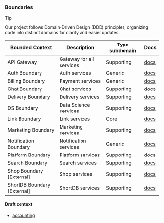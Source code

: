 ### Boundaries

> [!TIP]
>
> Our project follows Domain-Driven Design (DDD) principles, organizing code into distinct domains for clarity and easier updates.

| Bounded Context             | Description              | Type subdomain | Docs                                             |
|-----------------------------|--------------------------|----------------|--------------------------------------------------|
| API Gateway                 | Gateway for all services | Supporting     | [docs](./boundaries/api/README.md)               |
| Auth Boundary               | Auth services            | Generic        | [docs](./boundaries/auth/README.md)              |
| Billing Boundary            | Payment services         | Generic        | [docs](./boundaries/billing/README.md)           |
| Chat Boundary               | Chat services            | Supporting     | [docs](./boundaries/chat/README.md)              |
| Delivery Boundary           | Delivery services        | Supporting     | [docs](./boundaries/delivery/README.md)          |
| DS Boundary                 | Data Science services    | Supporting     | [docs](./boundaries/ds/README.md)                |
| Link Boundary               | Link services            | Core           | [docs](./boundaries/link/README.md)              |
| Marketing Boundary          | Marketing services       | Supporting     | [docs](./boundaries/marketing/README.md)         |
| Notification Boundary       | Notification services    | Generic        | [docs](./boundaries/notification/README.md)      |
| Platform Boundary           | Platform services        | Supporting     | [docs](./boundaries/platform/README.md)          |
| Search Boundary             | Search services          | Supporting     | [docs](./boundaries/search/README.md)            |
| Shop Boundary [External]    | Shop services            | Supporting     | [docs](https://github.com/shortlink-org/shop)    |
| ShortDB Boundary [External] | ShortDB services         | Supporting     | [docs](https://github.com/shortlink-org/shortdb) |

#### Draft context
 
- [accounting](./draft/accounting)

